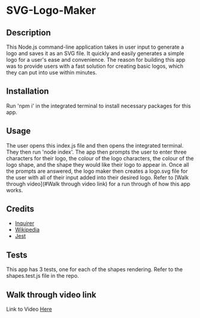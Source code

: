 # SVG-Logo-Maker

## Description

This Node.js command-line application takes in user input to generate a logo and saves it as an SVG file. 
It quickly and easily generates a simple logo for a user's ease and convenience. 
The reason for building this app was to provide users with a fast solution for creating basic logos, which they can put into use within minutes. 

## Installation

Run 'npm i' in the integrated terminal to install necessary packages for this app. 

## Usage

The user opens this index.js file and then opens the integrated terminal. They then run 'node index'. The app then prompts the user to enter three characters for their logo, the colour of the logo characters, the colour of the logo shape, and the shape they would like their logo to appear in. Once all the prompts are answered, the logo maker then creates a logo.svg file for the user with all of their input added into their desired logo. Refer to [Walk through video](#Walk through video link) for a run through of how this app works. 

## Credits
* [Inquirer](https://www.npmjs.com/package/inquirer/v/8.2.4) <br>
* [Wikipedia](https://en.wikipedia.org/wiki/Scalable_Vector_Graphics) <br>
* [Jest](https://www.npmjs.com/package/jest)

## Tests

This app has 3 tests, one for each of the shapes rendering. Refer to the shapes.test.js file in the repo. 

## Walk through video link 

Link to Video [Here](https://drive.google.com/file/d/1AK9MHbbFEMwpoaESd9P6vEZ5_H-vdhrt/view)
